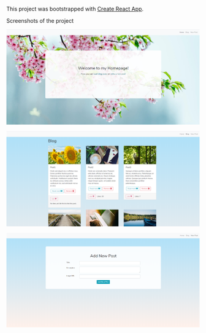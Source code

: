 This project was bootstrapped with [Create React App](https://github.com/facebook/create-react-app).

Screenshots of the project

![10th task: Homepage](./public/home.PNG)

![10th task: Blog](./public/blog.PNG)

![10th task: New post form](./public/newPost.PNG)
